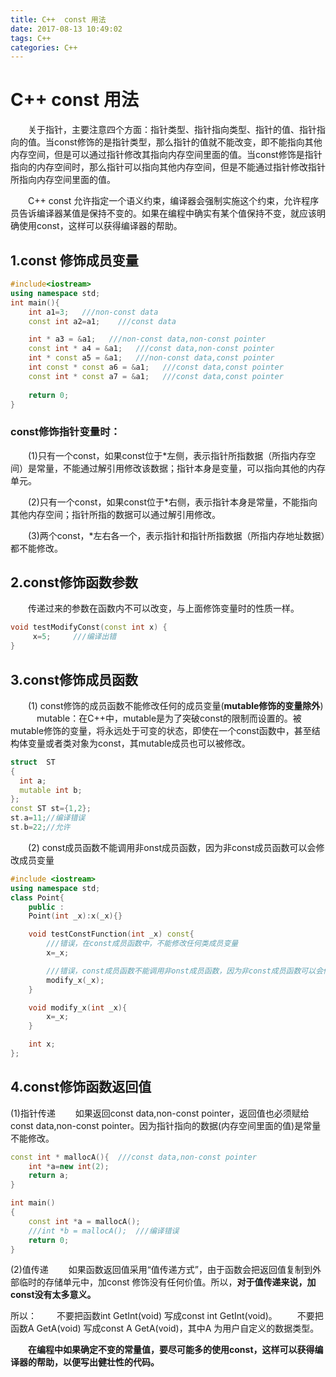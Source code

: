 ```yaml
---
title: C++  const 用法
date: 2017-08-13 10:49:02
tags: C++
categories: C++
---
```


# C++  const 用法

　　关于指针，主要注意四个方面：指针类型、指针指向类型、指针的值、指针指向的值。当const修饰的是指针类型，那么指针的值就不能改变，即不能指向其他内存空间，但是可以通过指针修改其指向内存空间里面的值。当const修饰是指针指向的内存空间时，那么指针可以指向其他内存空间，但是不能通过指针修改指针所指向内存空间里面的值。

　　C++ const 允许指定一个语义约束，编译器会强制实施这个约束，允许程序员告诉编译器某值是保持不变的。如果在编程中确实有某个值保持不变，就应该明确使用const，这样可以获得编译器的帮助。

<!--more-->

## **1.const 修饰成员变量** 

```c++
#include<iostream>
using namespace std;
int main(){
    int a1=3;   ///non-const data
    const int a2=a1;    ///const data

    int * a3 = &a1;   ///non-const data,non-const pointer
    const int * a4 = &a1;   ///const data,non-const pointer
    int * const a5 = &a1;   ///non-const data,const pointer
    int const * const a6 = &a1;   ///const data,const pointer
    const int * const a7 = &a1;   ///const data,const pointer
  
    return 0;
}
```

### **const修饰指针变量时：**

　　(1)只有一个const，如果const位于*左侧，表示指针所指数据（所指内存空间）是常量，不能通过解引用修改该数据；指针本身是变量，可以指向其他的内存单元。

　　(2)只有一个const，如果const位于*右侧，表示指针本身是常量，不能指向其他内存空间；指针所指的数据可以通过解引用修改。

　　(3)两个const，*左右各一个，表示指针和指针所指数据（所指内存地址数据）都不能修改。

## **2.const修饰函数参数**

　　传递过来的参数在函数内不可以改变，与上面修饰变量时的性质一样。

```c++
void testModifyConst(const int x) {
     x=5;　　　///编译出错
}
```

## **3.const修饰成员函数**

　　(1) const修饰的成员函数不能修改任何的成员变量(**mutable修饰的变量除外**) 
　　　mutable：在C++中，mutable是为了突破const的限制而设置的。被mutable修饰的变量，将永远处于可变的状态，即使在一个const函数中，甚至结构体变量或者类对象为const，其mutable成员也可以被修改。

```c++
struct  ST  
{  
  int a;
  mutable int b; 
};  
const ST st={1,2};  
st.a=11;//编译错误  
st.b=22;//允许  
```

　　(2) const成员函数不能调用非onst成员函数，因为非const成员函数可以会修改成员变量

```c++
#include <iostream>
using namespace std;
class Point{
    public :
    Point(int _x):x(_x){}

    void testConstFunction(int _x) const{
        ///错误，在const成员函数中，不能修改任何类成员变量
        x=_x;

        ///错误，const成员函数不能调用非onst成员函数，因为非const成员函数可以会修改成员变量
        modify_x(_x);
    }

    void modify_x(int _x){
        x=_x;
    }

    int x;
};
```

## **4.const修饰函数返回值**

(1)指针传递
　　如果返回const data,non-const pointer，返回值也必须赋给const data,non-const pointer。因为指针指向的数据(内存空间里面的值)是常量不能修改。

```c++
const int * mallocA(){  ///const data,non-const pointer
    int *a=new int(2);
    return a;
}

int main()
{
    const int *a = mallocA();
    ///int *b = mallocA();  ///编译错误
    return 0;
}
```

(2)值传递
　　如果函数返回值采用“值传递方式”，由于函数会把返回值复制到外部临时的存储单元中，加const 修饰没有任何价值。所以，**对于值传递来说，加const没有太多意义。**

所以：
　　不要把函数int GetInt(void) 写成const int GetInt(void)。
　　不要把函数A GetA(void) 写成const A GetA(void)，其中A 为用户自定义的数据类型。

　　**在编程中如果确定不变的常量值，要尽可能多的使用const，这样可以获得编译器的帮助，以便写出健壮性的代码。**